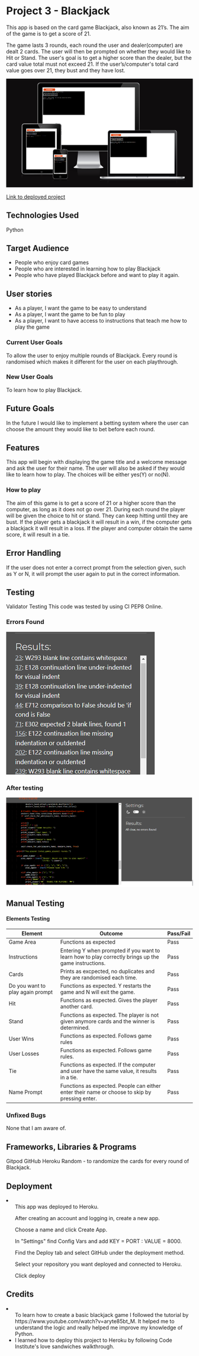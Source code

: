 <h1>Project 3 - Blackjack</h1>
This app is based on the card game Blackjack, also known as 21’s. The aim of the game is to get a score of 21.

The game lasts 3 rounds, each round the user and dealer(computer) are dealt 2 cards. The user will then be prompted on whether they would like to Hit or Stand. The user's goal is to get a higher score than the dealer, but the card value total must not exceed 21. If the user’s/computer's total card value goes over 21, they bust and they have lost. 

<img src="images/python-amiresponsive.PNG">

<a href="https://db-project3-c5b4318d6ba5.herokuapp.com/">Link to deployed project</a>
<h2>Technologies Used</h2>
Python

<h2>Target Audience</h2>
<ul>
<li>People who enjoy card games</li> 
<li>People who are interested in learning how to play Blackjack</li>
<li>People who have played Blackjack before and want to play it again.</li>
</ul>
<h2>User stories </h2>
<ul>
  <li>As a player, I want the game to be easy to understand</li>
  <li>As a player, I want the game to be fun to play</li>
  <li>As a player, I want to have access to instructions that teach me how to play the game</li>
</ul>
<h3>Current User Goals</h3>
To allow the user to enjoy multiple rounds of Blackjack. Every round is randomised which makes it different for the user on each playthrough.
<h3>New User Goals</h3>
To learn how to play Blackjack.

<h2>Future Goals</h2>
In the future I would like to implement a betting system where the user can choose the amount they would like to bet before each round.

<h2>Features</h2>
This app will begin with displaying the game title and a welcome message and ask the user for their name. The user will also be asked if they would like to learn how to play. The choices will be either yes(Y) or no(N).
<h3>How to play</h3>
The aim of this game is to get a score of 21 or a higher score than the computer, as long as it does not go over 21. During each round the player will be given the choice to hit or stand. They can keep hitting until they are bust. If the player gets a blackjack it will result in a win, if the computer gets a blackjack it will result in a loss. If the player and computer obtain the same score, it will result in a tie.

<h2>Error Handling</h2>
If the user does not enter a correct prompt from the selection given, such as Y or N, it will prompt the user again to put in the correct information.

<h2>Testing</h2>
Validator Testing
This code was tested by using CI PEP8 Online. 

<h3>Errors Found</h3>
<img src="images/results.PNG">

<h3>After testing</h3>
<img src="images/results_after.PNG">


<h2>Manual Testing</h2>
<h4>Elements Testing</h4>
<table>
  <thead>
    <tr>
      <th>Element</th>
      <th>Outcome</th>
      <th>Pass/Fail</th>
    </tr>
  </thead>
  <tbody>
    <tr>
      <td>Game Area</td>
      <td>Functions as expected</td>
      <td>Pass</td>
    </tr>
    <tr>
      <td>Instructions</td>
      <td>Entering Y when prompted if you want to learn how to play correctly brings up the game instructions.</td>
      <td>Pass</td>
    </tr>
    <tr>
      <td>Cards</td>
      <td>Prints as excpected, no duplicates and they are randomised each time.</td>
      <td>Pass</td>
    </tr>
    <tr>
      <td>Do you want to play again prompt</td>
      <td>Functions as expected. Y restarts the game and N will exit the game.</td>
      <td>Pass</td>
    </tr>
    <tr>
      <td>Hit</td>
      <td>Functions as expected. Gives the player another card.</td>
      <td>Pass</td>
    </tr>
    <tr>
      <td>Stand</td>
      <td>Functions as expected. The player is not given anymore cards and the winner is determined.</td>
      <td>Pass</td>
    </tr>
    <tr>
      <td>User Wins</td>
      <td>Functions as expected. Follows game rules</td>
      <td>Pass</td>
    </tr>
    <tr>
      <td>User Losses</td>
      <td>Functions as expected. Follows game rules.</td>
      <td>Pass</td>
    </tr>
    <tr>
      <td>Tie</td>
      <td>Functions as expected. If the computer and user have the same value, it results in a tie.</td>
      <td>Pass</td>
    </tr>
    <tr>
      <td>Name Prompt</td>
      <td>Functions as expected. People can either enter their name or choose to skip by pressing enter.</td>
      <td>Pass</td>
    </tr>
  </tbody>
</table>


<h3>Unfixed Bugs</h3>
None that I am aware of.

<h2>Frameworks, Libraries & Programs</h2>
Gitpod
GitHub
Heroku 
Random - to randomize the cards for every round of Blackjack.

<h2>Deployment</h2>
<li><ul>This app was deployed to Heroku.</ul>
<ul>After creating an account and logging in, create a new app.</ul>
<ul>Choose a name and click Create App.</ul>
<ul>In "Settings" find Config Vars and add KEY = PORT : VALUE = 8000.</ul>
<ul>Find the Deploy tab and select GitHub under the deployment method.</ul>
<ul>Select your repository you want deployed and connected to Heroku.</ul>
<ul>Click deploy</ul>
</li>

<h2>Credits</h2>
<li><ul>To learn how to create a basic blackjack game I followed the tutorial by
https://www.youtube.com/watch?v=aryte85bt_M. It helped me to understand the logic and really helped me improve my knowledge of Python. </li>
<li>I learned how to deploy this project to Heroku by following Code Institute's love sandwiches walkthrough.
</li>